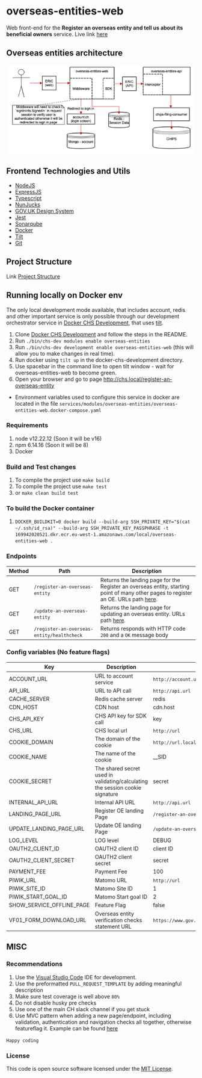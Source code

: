 # overseas-entities-web

Web front-end for the **Register an overseas entity and tell us about its beneficial owners** service. Live link [here](https://www.gov.uk/guidance/register-an-overseas-entity)
</br>

## Overseas entities architecture

![Overseas entities architecture](./docs/Overseas%20entities%20architecture.png)
</br>

## Frontend Technologies and Utils

- [NodeJS](https://nodejs.org/)
- [ExpressJS](https://expressjs.com/)
- [Typescript](https://www.typescriptlang.org/)
- [NunJucks](https://mozilla.github.io/nunjucks)
- [GOV.UK Design System](https://design-system.service.gov.uk/)
- [Jest](https://jestjs.io)
- [Sonarqube](https://www.sonarqube.org)
- [Docker](https://www.docker.com/)
- [Tilt](https://tilt.dev/)
- [Git](https://git-scm.com/downloads)

## Project Structure

Link [Project Structure](./docs/Project%20Structure.md)

## Running locally on Docker env

The only local development mode available, that includes account, redis and other important service is only possible through our development orchestrator service in [Docker CHS Development](https://github.com/companieshouse/docker-chs-development), that uses [tilt](https://tilt.dev/).

1. Clone [Docker CHS Development](https://github.com/companieshouse/docker-chs-development) and follow the steps in the README.
2. Run `./bin/chs-dev modules enable overseas-entities`
3. Run `./bin/chs-dev development enable overseas-entities-web` (this will allow you to make changes in real time).
4. Run docker using `tilt up` in the docker-chs-development directory.
5. Use spacebar in the command line to open tilt window - wait for overseas-entities-web to become green.
6. Open your browser and go to page <http://chs.local/register-an-overseas-entity>

- Environment variables used to configure this service in docker are located in the file `services/modules/overseas-entities/overseas-entities-web.docker-compose.yaml`

### Requirements

1. node v12.22.12 (Soon it will be v16)
2. npm 6.14.16  (Soon it will be 8)
3. Docker

### Build and Test changes

1. To compile the project use `make build`
2. To compile the project use `make test`
3. or `make clean build test`

### To build the Docker container

1. `DOCKER_BUILDKIT=0 docker build --build-arg SSH_PRIVATE_KEY="$(cat ~/.ssh/id_rsa)" --build-arg SSH_PRIVATE_KEY_PASSPHRASE -t 169942020521.dkr.ecr.eu-west-1.amazonaws.com/local/overseas-entities-web .`

### Endpoints

Method | Path | Description
--- | --- | ---
GET | `/register-an-overseas-entity` | Returns the landing page for the Register an overseas entity, starting point of many other pages to register an OE. URLs path [here](./src/routes/index.ts).
GET | `/update-an-overseas-entity` | Returns the landing page for updating an overseas entity. URLs path [here](./src/routes/index.ts).
GET | `/register-an-overseas-entity/healthcheck` | Returns responds with HTTP code `200` and a `OK` message body

### Config variables (No feature flags)

Key             |  Description               | Example Value
----------------|--------------------------- |-------------------------
ACCOUNT_URL | URL to account service | `http://account.url`
API_URL | URL to API call | `http://api.url`
CACHE_SERVER | Redis cache server | redis
CDN_HOST | CDN host | cdn.host
CHS_API_KEY | CHS API key for SDK call | key
CHS_URL | CHS local url | `http://url`
COOKIE_DOMAIN | The domain of the cookie | `http://url.local`
COOKIE_NAME | The name of the cookie | __SID
COOKIE_SECRET | The shared secret used in validating/calculating the session cookie signature | secret
INTERNAL_API_URL | Internal API URL | `http://api.url`
LANDING_PAGE_URL | Register OE landing Page | `/register-an-overseas-entity/sold-land-filter`
UPDATE_LANDING_PAGE_URL | Update OE landing Page | `/update-an-overseas-entity/overseas-entity-query`
LOG_LEVEL | LOG level | DEBUG
OAUTH2_CLIENT_ID | OAUTH2 client ID | client ID
OAUTH2_CLIENT_SECRET | OAUTH2 client secret | secret
PAYMENT_FEE | Payment Fee | 100
PIWIK_URL | Matomo URL | `http://url`
PIWIK_SITE_ID | Matomo Site ID | 1
PIWIK_START_GOAL_ID | Matomo Start goal ID | 2
SHOW_SERVICE_OFFLINE_PAGE | Feature Flag | false
VF01_FORM_DOWNLOAD_URL | Overseas entity verification checks statement URL | `https://www.gov.uk/government/uploads/system/uploads/attachment_data/file/1095139/OE_VF01.pdf`

## MISC

### Recommendations

1. Use the [Visual Studio Code](https://code.visualstudio.com/) IDE for development.
2. Use the preformatted `PULL_REQUEST_TEMPLATE` by adding meaningful description
3. Make sure test coverage is well above `80%`
4. Do not disable husky pre checks
5. Use one of the main CH slack channel if you get stuck
6. Use MVC pattern when adding a new page/endpoint, including validation, authentication and navigation checks all together, otherwise featureflag it. Example can be found [here](https://github.com/companieshouse/overseas-entities-web/pull/226)

`Happy coding`

### License

This code is open source software licensed under the [MIT License]("https://opensource.org/licenses/MIT").
